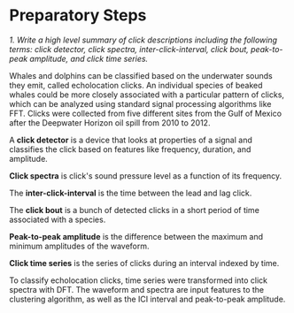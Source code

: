 # Preparatory Steps

*1. Write a high level summary of click descriptions including the following terms: click detector, click spectra, inter-click-interval, click bout, peak-to-peak amplitude, and click time series.*

Whales and dolphins can be classified based on the underwater sounds they emit, called echolocation clicks. An individual species of beaked whales could be more closely associated with a particular pattern of clicks, which can be analyzed using standard signal processing algorithms like FFT. Clicks were collected from five different sites from the Gulf of Mexico after the Deepwater Horizon oil spill from 2010 to 2012.

A **click detector** is a device that looks at properties of a signal and classifies the click based on features like frequency, duration, and amplitude.

**Click spectra** is click's sound pressure level as a function of its frequency.

The **inter-click-interval** is the time between the lead and lag click.

The **click bout** is a bunch of detected clicks in a short period of time associated with a species.

**Peak-to-peak amplitude** is the difference between the maximum and minimum amplitudes of the waveform.

**Click time series** is the series of clicks during an interval indexed by time.

To classify echolocation clicks, time series were transformed into click spectra with DFT. The waveform and spectra are input features to the clustering algorithm, as well as the ICI interval and peak-to-peak amplitude.
